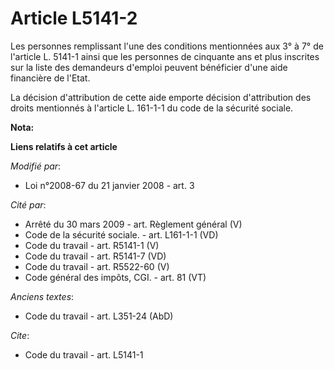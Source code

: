 # Article L5141-2

Les personnes remplissant l'une des conditions mentionnées aux 3° à 7° de l'article L. 5141-1 ainsi que les personnes de
cinquante ans et plus inscrites sur la liste des demandeurs d'emploi peuvent bénéficier d'une aide financière de l'Etat. 

La décision d'attribution de cette aide emporte décision d'attribution des droits mentionnés       à l'article  L. 161-1-1 du
code de la sécurité sociale.

**Nota:**



**Liens relatifs à cet article**

_Modifié par_:

  - Loi n°2008-67 du 21 janvier 2008 - art. 3

_Cité par_:

  - Arrêté du 30 mars 2009 - art. Règlement général (V)
  - Code de la sécurité sociale. - art. L161-1-1 (VD)
  - Code du travail - art. R5141-1 (V)
  - Code du travail - art. R5141-7 (VD)
  - Code du travail - art. R5522-60 (V)
  - Code général des impôts, CGI. - art. 81 (VT)

_Anciens textes_:

  - Code du travail - art. L351-24 (AbD)

_Cite_:

  - Code du travail - art. L5141-1
